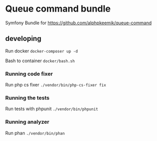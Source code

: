 # Queue command bundle

Symfony Bundle for https://github.com/alphpkeemik/queue-command

## developing

Run docker `docker-composer up -d`

Bash to container `docker/bash.sh`

### Running code fixer

Run php cs fixer `./vendor/bin/php-cs-fixer fix`

### Running the tests

Run tests with phpunit `./vendor/bin/phpunit`

### Running analyzer

Run phan `./vendor/bin/phan`